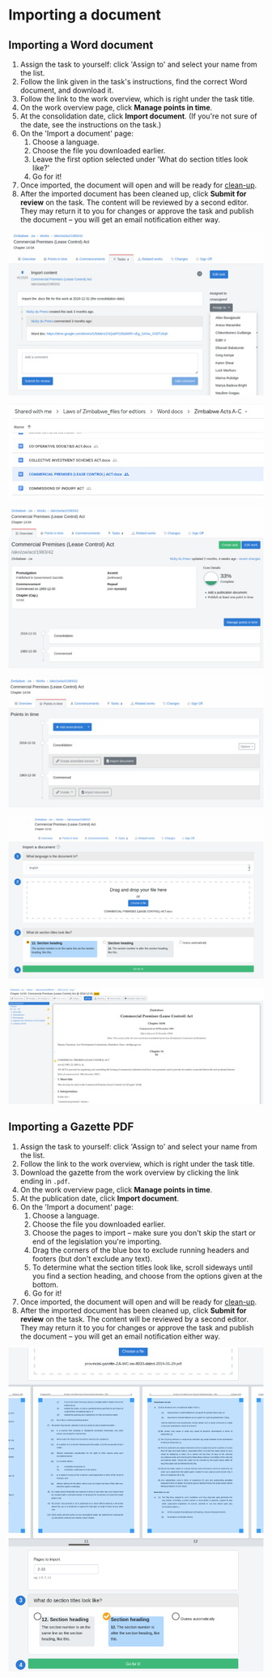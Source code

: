 # Importing a document

## Importing a Word document

1. Assign the task to yourself: click 'Assign to' and select your name from the list.
2. Follow the link given in the task's instructions, find the correct Word document, and download it.
3. Follow the link to the work overview, which is right under the task title.
4. On the work overview page, click **Manage points in time**.
5. At the consolidation date, click **Import document**. \(If you're not sure of the date, see the instructions on the task.\)
6. On the 'Import a document' page:
   1. Choose a language.
   2. Choose the file you downloaded earlier.
   3. Leave the first option selected under 'What do section titles look like?'
   4. Go for it!
7. Once imported, the document will open and will be ready for [clean-up](cleaning-up-an-import.md).
8. After the imported document has been cleaned up, click **Submit for review** on the task. The content will be reviewed by a second editor. They may return it to you for changes or approve the task and publish the document – you will get an email notification either way.

![](../.gitbook/assets/image%20%28173%29.png)

![](../.gitbook/assets/image%20%28145%29.png)

![](../.gitbook/assets/image%20%28158%29.png)

![](../.gitbook/assets/image%20%28148%29.png)

![](../.gitbook/assets/image%20%28146%29.png)

![](../.gitbook/assets/image%20%28156%29.png)

## Importing a Gazette PDF

1. Assign the task to yourself: click 'Assign to' and select your name from the list.
2. Follow the link to the work overview, which is right under the task title.
3. Download the gazette from the work overview by clicking the link ending in `.pdf`.
4. On the work overview page, click **Manage points in time**.
5. At the publication date, click **Import document**.
6. On the 'Import a document' page:
   1. Choose a language.
   2. Choose the file you downloaded earlier.
   3. Choose the pages to import –  make sure you don't skip the start or end of the legislation you're importing.
   4. Drag the corners of the blue box to exclude running headers and footers \(but don't exclude any text\).
   5. To determine what the section titles look like, scroll sideways until you find a section heading, and choose from the options given at the bottom.
   6. Go for it!
7. Once imported, the document will open and will be ready for [clean-up](cleaning-up-an-import.md).
8. After the imported document has been cleaned up, click **Submit for review** on the task. The content will be reviewed by a second editor. They may return it to you for changes or approve the task and publish the document – you will get an email notification either way.



![](../.gitbook/assets/image%20%2846%29.png)





